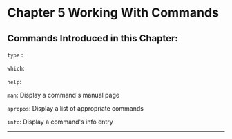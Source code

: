 # Chapter 5 Working With Commands


## Commands Introduced in this Chapter:

`type` : 

`which`:

`help`:

`man`: Display a command's manual page

`apropos`: Display a list of appropriate commands

`info`: Display a command's info entry

---